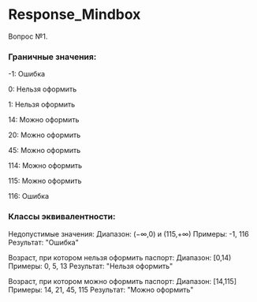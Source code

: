 # Response_Mindbox

Вопрос №1.
### Граничные значения:

-1: Ошибка

0: Нельзя оформить

1: Нельзя оформить

14: Можно оформить

20: Можно оформить

45: Можно оформить

114: Можно оформить

115: Можно оформить

116: Ошибка

### Классы эквивалентности:

Недопустимые значения:
Диапазон: 
(−∞,0) и (115,+∞)
Примеры: -1, 116
Результат: "Ошибка"

Возраст, при котором нельзя оформить паспорт:
Диапазон: 
[0,14)
Примеры: 0, 5, 13
Результат: "Нельзя оформить"

Возраст, при котором можно оформить паспорт:
Диапазон: 
[14,115]
Примеры: 14, 21, 45, 115
Результат: "Можно оформить"
